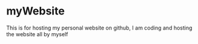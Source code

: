 # myWebsite
This is for hosting my personal website on github, I am coding and hosting the website all by myself
